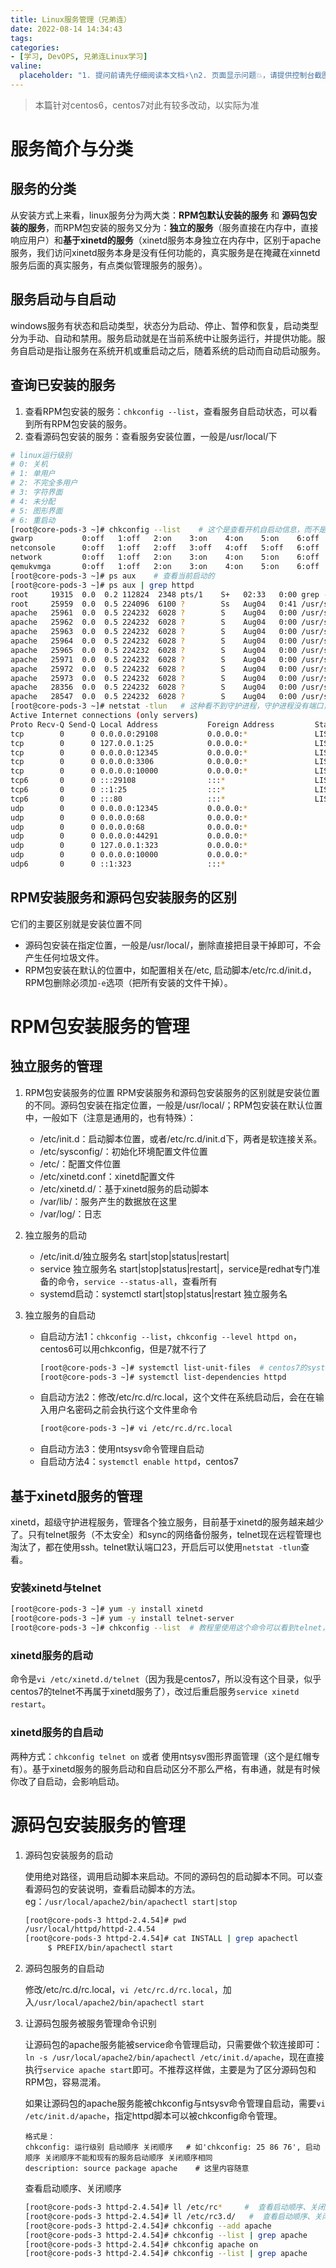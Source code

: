 ```yaml
---
title: Linux服务管理（兄弟连）
date: 2022-08-14 14:34:43
tags:
categories:
- [学习, DevOPS, 兄弟连Linux学习]
valine:
  placeholder: "1. 提问前请先仔细阅读本文档⚡\n2. 页面显示问题💥，请提供控制台截图📸或者您的测试网址\n3. 其他任何报错💣，请提供详细描述和截图📸，祝食用愉快💪"
---
```


> 本篇针对centos6，centos7对此有较多改动，以实际为准

# 服务简介与分类

## 服务的分类

从安装方式上来看，linux服务分为两大类：**RPM包默认安装的服务** 和 **源码包安装的服务**，而RPM包安装的服务又分为：**独立的服务**（服务直接在内存中，直接响应用户）和**基于xinetd的服务**（xinetd服务本身独立在内存中，区别于apache服务，我们访问xinetd服务本身是没有任何功能的，真实服务是在掩藏在xinnetd服务后面的真实服务，有点类似管理服务的服务）。

## 服务启动与自启动

windows服务有状态和启动类型，状态分为启动、停止、暂停和恢复，启动类型分为手动、自动和禁用。服务启动就是在当前系统中让服务运行，并提供功能。服务自启动是指让服务在系统开机或重启动之后，随着系统的启动而自动启动服务。

## 查询已安装的服务

1. 查看RPM包安装的服务：`chkconfig --list`，查看服务自启动状态，可以看到所有RPM包安装的服务。
2. 查看源码包安装的服务：查看服务安装位置，一般是/usr/local/下

```bash
# linux运行级别
# 0: 关机
# 1: 单用户
# 2: 不完全多用户
# 3: 字符界面
# 4: 未分配
# 5: 图形界面
# 6: 重启动
[root@core-pods-3 ~]# chkconfig --list    # 这个是查看开机自启动信息，而不是当前正在启动
gwarp           0:off   1:off   2:on    3:on    4:on    5:on    6:off
netconsole      0:off   1:off   2:off   3:off   4:off   5:off   6:off
network         0:off   1:off   2:on    3:on    4:on    5:on    6:off
qemukvmga       0:off   1:off   2:on    3:on    4:on    5:on    6:off
[root@core-pods-3 ~]# ps aux    # 查看当前启动的
[root@core-pods-3 ~]# ps aux | grep httpd
root     19315  0.0  0.2 112824  2348 pts/1    S+   02:33   0:00 grep --color=auto httpd
root     25959  0.0  0.5 224096  6100 ?        Ss   Aug04   0:41 /usr/sbin/httpd -k start
apache   25961  0.0  0.5 224232  6028 ?        S    Aug04   0:00 /usr/sbin/httpd -k start
apache   25962  0.0  0.5 224232  6028 ?        S    Aug04   0:00 /usr/sbin/httpd -k start
apache   25963  0.0  0.5 224232  6028 ?        S    Aug04   0:00 /usr/sbin/httpd -k start
apache   25964  0.0  0.5 224232  6028 ?        S    Aug04   0:00 /usr/sbin/httpd -k start
apache   25965  0.0  0.5 224232  6028 ?        S    Aug04   0:00 /usr/sbin/httpd -k start
apache   25971  0.0  0.5 224232  6028 ?        S    Aug04   0:00 /usr/sbin/httpd -k start
apache   25972  0.0  0.5 224232  6028 ?        S    Aug04   0:00 /usr/sbin/httpd -k start
apache   25973  0.0  0.5 224232  6028 ?        S    Aug04   0:00 /usr/sbin/httpd -k start
apache   28356  0.0  0.5 224232  6028 ?        S    Aug04   0:00 /usr/sbin/httpd -k start
apache   28547  0.0  0.5 224232  6028 ?        S    Aug04   0:00 /usr/sbin/httpd -k start
[root@core-pods-3 ~]# netstat -tlun   # 这种看不到守护进程，守护进程没有端口，
Active Internet connections (only servers)
Proto Recv-Q Send-Q Local Address           Foreign Address         State      
tcp        0      0 0.0.0.0:29108           0.0.0.0:*               LISTEN     
tcp        0      0 127.0.0.1:25            0.0.0.0:*               LISTEN     
tcp        0      0 0.0.0.0:12345           0.0.0.0:*               LISTEN     
tcp        0      0 0.0.0.0:3306            0.0.0.0:*               LISTEN     
tcp        0      0 0.0.0.0:10000           0.0.0.0:*               LISTEN     
tcp6       0      0 :::29108                :::*                    LISTEN     
tcp6       0      0 ::1:25                  :::*                    LISTEN     
tcp6       0      0 :::80                   :::*                    LISTEN     
udp        0      0 0.0.0.0:12345           0.0.0.0:*                          
udp        0      0 0.0.0.0:68              0.0.0.0:*                          
udp        0      0 0.0.0.0:68              0.0.0.0:*                          
udp        0      0 0.0.0.0:44291           0.0.0.0:*                          
udp        0      0 127.0.0.1:323           0.0.0.0:*                          
udp        0      0 0.0.0.0:10000           0.0.0.0:*                          
udp6       0      0 ::1:323                 :::*                               
```

## RPM安装服务和源码包安装服务的区别

它们的主要区别就是安装位置不同
- 源码包安装在指定位置，一般是/usr/local/，删除直接把目录干掉即可，不会产生任何垃圾文件。
- RPM包安装在默认的位置中，如配置相关在/etc, 启动脚本/etc/rc.d/init.d，RPM包删除必须加`-e`选项（把所有安装的文件干掉）。

# RPM包安装服务的管理

## 独立服务的管理

1. RPM包安装服务的位置
RPM安装服务和源码包安装服务的区别就是安装位置的不同。源码包安装在指定位置，一般是/usr/local/；RPM包安装在默认位置中，一般如下（注意是通用的，也有特殊）：
   - /etc/init.d：启动脚本位置，或者/etc/rc.d/init.d下，两者是软连接关系。
   - /etc/sysconfig/：初始化环境配置文件位置
   - /etc/：配置文件位置
   - /etc/xinetd.conf：xinetd配置文件
   - /etc/xinetd.d/：基于xinetd服务的启动脚本
   - /var/lib/：服务产生的数据放在这里
   - /var/log/：日志

2. 独立服务的启动
   - /etc/init.d/独立服务名 start|stop|status|restart|
   - service 独立服务名 start|stop|status|restart|，service是redhat专门准备的命令，`service --status-all`，查看所有
   - systemd启动：systemctl start|stop|status|restart 独立服务名

3. 独立服务的自启动
   - 自启动方法1：`chkconfig --list`，`chkconfig --level httpd on`，centos6可以用chkconfig，但是7就不行了
     ```bash
     [root@core-pods-3 ~]# systemctl list-unit-files  # centos7的systemd
     [root@core-pods-3 ~]# systemctl list-dependencies httpd
     ```
   - 自启动方法2：修改/etc/rc.d/rc.local，这个文件在系统启动后，会在在输入用户名密码之前会执行这个文件里命令
     ```bash
     [root@core-pods-3 ~]# vi /etc/rc.d/rc.local
     ```
   - 自启动方法3：使用ntsysv命令管理自启动
   - 自启动方法4：`systemctl enable httpd`，centos7

## 基于xinetd服务的管理

xinetd，超级守护进程服务，管理各个独立服务，目前基于xinetd的服务越来越少了。只有telnet服务（不太安全）和sync的网络备份服务，telnet现在远程管理也淘汰了，都在使用ssh。telnet默认端口23，开启后可以使用`netstat -tlun`查看。

### 安装xinetd与telnet

```bash
[root@core-pods-3 ~]# yum -y install xinetd
[root@core-pods-3 ~]# yum -y install telnet-server
[root@core-pods-3 ~]# chkconfig --list  # 教程里使用这个命令可以看到telnet，但是我的看不到
```

### xinetd服务的启动

命令是`vi /etc/xinetd.d/telnet`（因为我是centos7，所以没有这个目录，似乎centos7的telnet不再属于xinetd服务了），改过后重启服务`service xinetd restart`。

### xinetd服务的自启动

两种方式：`chkconfig telnet on` 或者 使用ntsysv图形界面管理（这个是红帽专有）。基于xinetd服务的服务启动和自启动区分不那么严格，有串通，就是有时候你改了自启动，会影响启动。

# 源码包安装服务的管理

1. 源码包安装服务的启动

   使用绝对路径，调用启动脚本来启动。不同的源码包的启动脚本不同。可以查看源码包的安装说明，查看启动脚本的方法。eg：`/usr/local/apache2/bin/apachectl start|stop`

   ```bash
   [root@core-pods-3 httpd-2.4.54]# pwd
   /usr/local/httpd/httpd-2.4.54
   [root@core-pods-3 httpd-2.4.54]# cat INSTALL | grep apachectl
        $ PREFIX/bin/apachectl start
   ```

2. 源码包服务的自启动

   修改/etc/rc.d/rc.local，`vi /etc/rc.d/rc.local`，加入`/usr/local/apache2/bin/apachectl start`

3. 让源码包服务被服务管理命令识别

   让源码包的apache服务能被service命令管理启动，只需要做个软连接即可：`ln -s /usr/local/apache2/bin/apachectl /etc/init.d/apache`，现在直接执行`service apache start`即可。不推荐这样做，主要是为了区分源码包和RPM包，容易混淆。

   如果让源码包的apache服务能被chkconfig与ntsysv命令管理自启动，需要`vi /etc/init.d/apache`，指定httpd脚本可以被chkconfig命令管理。
   ```
   格式是：
   chkconfig: 运行级别 启动顺序 关闭顺序   # 如'chkconfig: 25 86 76', 启动顺序 关闭顺序不能和现有的服务启动顺序 关闭顺序相同
   description: source package apache    # 这里内容随意
   ```

   查看启动顺序、关闭顺序

   ```bash
   [root@core-pods-3 httpd-2.4.54]# ll /etc/rc*     #  查看启动顺序、关闭顺序
   [root@core-pods-3 httpd-2.4.54]# ll /etc/rc3.d/   #  查看启动顺序、关闭顺序
   [root@core-pods-3 httpd-2.4.54]# chkconfig --add apache
   [root@core-pods-3 httpd-2.4.54]# chkconfig --list | grep apache
   [root@core-pods-3 httpd-2.4.54]# chkconfig apache on
   [root@core-pods-3 httpd-2.4.54]# chkconfig --list | grep apache
   ```

